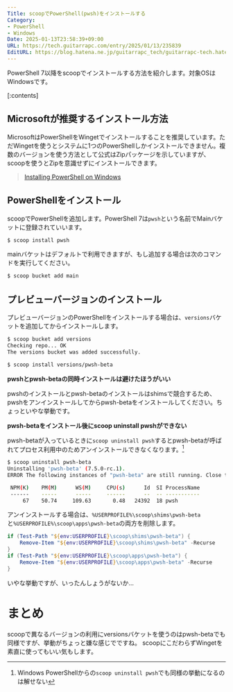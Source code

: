 ```yaml
---
Title: scoopでPowerShell(pwsh)をインストールする
Category:
- PowerShell
- Windows
Date: 2025-01-13T23:58:39+09:00
URL: https://tech.guitarrapc.com/entry/2025/01/13/235839
EditURL: https://blog.hatena.ne.jp/guitarrapc_tech/guitarrapc-tech.hatenablog.com/atom/entry/6802418398319871069
---
```


PowerShell 7以降をscoopでインストールする方法を紹介します。対象OSはWindowsです。

[:contents]

## Microsoftが推奨するインストール方法

MicrosoftはPowerShellをWingetでインストールすることを推奨しています。ただWingetを使うとシステムに1つのPowerShellしかインストールできません。複数のバージョンを使う方法として公式はZipパッケージを示していますが、scoopを使うとZipを意識せずにインストールできます。

> [Installing PowerShell on Windows](https://learn.microsoft.com/en-us/powershell/scripting/install/installing-powershell-on-windows?view=powershell-7.4)

## PowerShellをインストール

scoopでPowerShellを追加します。PowerShell 7は`pwsh`という名前でMainバケットに登録されていいます。

```sh
$ scoop install pwsh
```

mainバケットはデフォルトで利用できますが、もし追加する場合は次のコマンドを実行してください。

```sh
$ scoop bucket add main
```

## プレビューバージョンのインストール

プレビューバージョンのPowerShellをインストールする場合は、`versions`バケットを追加してからインストールします。

```sh
$ scoop bucket add versions
Checking repo... OK
The versions bucket was added successfully.
```

```sh
$ scoop install versions/pwsh-beta
```

**pwshとpwsh-betaの同時インストールは避けたほうがいい**

pwshのインストールとpwsh-betaのインストールはshimsで競合するため、pwshをアンインストールしてからpwsh-betaをインストールしてください。ちょっといやな挙動です。

**pwsh-betaをインストール後にscoop uninstall pwshができない**

pwsh-betaが入っているときに`scoop uninstall pwsh`するとpwsh-betaが呼ばれてプロセス利用中のためアンインストールできなくなります。[^1]

```sh
$ scoop uninstall pwsh-beta
Uninstalling 'pwsh-beta' (7.5.0-rc.1).
ERROR The following instances of "pwsh-beta" are still running. Close them and try again.

 NPM(K)    PM(M)      WS(M)     CPU(s)      Id  SI ProcessName
 ------    -----      -----     ------      --  -- -----------
     67    50.74     109.63       0.48   24392  18 pwsh
```

アンインストールする場合は、`%USERPROFILE%\scoop\shims\pwsh-beta`と`%USERPROFILE%\scoop\apps\pwsh-beta`の両方を削除します。

```ps1
if (Test-Path "${env:USERPROFILE}\scoop\shims\pwsh-beta") {
    Remove-Item "${env:USERPROFILE}\scoop\shims\pwsh-beta" -Recurse
}
if (Test-Path "${env:USERPROFILE}\scoop\apps\pwsh-beta") {
    Remove-Item "${env:USERPROFILE}\scoop\apps\pwsh-beta" -Recurse
}
```

いやな挙動ですが、いったんしょうがないか...

[^1]: Windows PowerShellからの`scoop uninstall pwsh`でも同様の挙動になるのは解せない

# まとめ

scoopで異なるバージョンの利用にversionsバケットを使うのはpwsh-betaでも同様ですが、挙動がちょっと嫌な感じでですね。
scoopにこだわらずWingetを素直に使ってもいい気もします。
